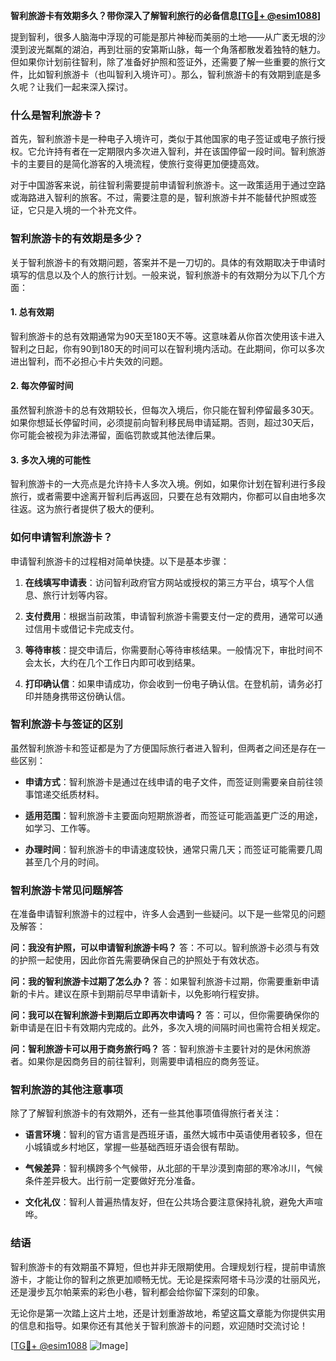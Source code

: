 **智利旅游卡有效期多久？带你深入了解智利旅行的必备信息[[TG💪+ @esim1088](https://t.me/s/esim1088)]**

提到智利，很多人脑海中浮现的可能是那片神秘而美丽的土地——从广袤无垠的沙漠到波光粼粼的湖泊，再到壮丽的安第斯山脉，每一个角落都散发着独特的魅力。但如果你计划前往智利，除了准备好护照和签证外，还需要了解一些重要的旅行文件，比如智利旅游卡（也叫智利入境许可）。那么，智利旅游卡的有效期到底是多久呢？让我们一起来深入探讨。

### 什么是智利旅游卡？

首先，智利旅游卡是一种电子入境许可，类似于其他国家的电子签证或电子旅行授权。它允许持有者在一定期限内多次进入智利，并在该国停留一段时间。智利旅游卡的主要目的是简化游客的入境流程，使旅行变得更加便捷高效。

对于中国游客来说，前往智利需要提前申请智利旅游卡。这一政策适用于通过空路或海路进入智利的旅客。不过，需要注意的是，智利旅游卡并不能替代护照或签证，它只是入境的一个补充文件。

### 智利旅游卡的有效期是多少？

关于智利旅游卡的有效期问题，答案并不是一刀切的。具体的有效期取决于申请时填写的信息以及个人的旅行计划。一般来说，智利旅游卡的有效期分为以下几个方面：

#### 1. 总有效期
智利旅游卡的总有效期通常为90天至180天不等。这意味着从你首次使用该卡进入智利之日起，你有90到180天的时间可以在智利境内活动。在此期间，你可以多次进出智利，而不必担心卡片失效的问题。

#### 2. 每次停留时间
虽然智利旅游卡的总有效期较长，但每次入境后，你只能在智利停留最多30天。如果你想延长停留时间，必须提前向智利移民局申请延期。否则，超过30天后，你可能会被视为非法滞留，面临罚款或其他法律后果。

#### 3. 多次入境的可能性
智利旅游卡的一大亮点是允许持卡人多次入境。例如，如果你计划在智利进行多段旅行，或者需要中途离开智利后再返回，只要在总有效期内，你都可以自由地多次往返。这为旅行者提供了极大的便利。

### 如何申请智利旅游卡？

申请智利旅游卡的过程相对简单快捷。以下是基本步骤：

1. **在线填写申请表**：访问智利政府官方网站或授权的第三方平台，填写个人信息、旅行计划等内容。
   
2. **支付费用**：根据当前政策，申请智利旅游卡需要支付一定的费用，通常可以通过信用卡或借记卡完成支付。

3. **等待审核**：提交申请后，你需要耐心等待审核结果。一般情况下，审批时间不会太长，大约在几个工作日内即可收到结果。

4. **打印确认信**：如果申请成功，你会收到一份电子确认信。在登机前，请务必打印并随身携带这份确认信。

### 智利旅游卡与签证的区别

虽然智利旅游卡和签证都是为了方便国际旅行者进入智利，但两者之间还是存在一些区别：

- **申请方式**：智利旅游卡是通过在线申请的电子文件，而签证则需要亲自前往领事馆递交纸质材料。
  
- **适用范围**：智利旅游卡主要面向短期旅游者，而签证可能涵盖更广泛的用途，如学习、工作等。

- **办理时间**：智利旅游卡的申请速度较快，通常只需几天；而签证可能需要几周甚至几个月的时间。

### 智利旅游卡常见问题解答

在准备申请智利旅游卡的过程中，许多人会遇到一些疑问。以下是一些常见的问题及解答：

**问：我没有护照，可以申请智利旅游卡吗？**
答：不可以。智利旅游卡必须与有效的护照一起使用，因此你首先需要确保自己的护照处于有效状态。

**问：我的智利旅游卡过期了怎么办？**
答：如果智利旅游卡过期，你需要重新申请新的卡片。建议在原卡到期前尽早申请新卡，以免影响行程安排。

**问：我可以在智利旅游卡到期后立即再次申请吗？**
答：可以，但你需要确保你的新申请是在旧卡有效期内完成的。此外，多次入境的间隔时间也需符合相关规定。

**问：智利旅游卡可以用于商务旅行吗？**
答：智利旅游卡主要针对的是休闲旅游者。如果你是因商务目的前往智利，则需要申请相应的商务签证。

### 智利旅游的其他注意事项

除了了解智利旅游卡的有效期外，还有一些其他事项值得旅行者关注：

- **语言环境**：智利的官方语言是西班牙语，虽然大城市中英语使用者较多，但在小城镇或乡村地区，掌握一些基础西班牙语会很有帮助。

- **气候差异**：智利横跨多个气候带，从北部的干旱沙漠到南部的寒冷冰川，气候条件差异极大。出行前一定要做好充分准备。

- **文化礼仪**：智利人普遍热情友好，但在公共场合要注意保持礼貌，避免大声喧哗。

### 结语

智利旅游卡的有效期虽不算短，但也并非无限期使用。合理规划行程，提前申请旅游卡，才能让你的智利之旅更加顺畅无忧。无论是探索阿塔卡马沙漠的壮丽风光，还是漫步瓦尔帕莱索的彩色小巷，智利都会给你留下深刻的印象。

无论你是第一次踏上这片土地，还是计划重游故地，希望这篇文章能为你提供实用的信息和指导。如果你还有其他关于智利旅游卡的问题，欢迎随时交流讨论！

[[TG💪+ @esim1088](https://t.me/s/esim1088) ![Image](https://i.postimg.cc/4NQfJmqS/Snipaste-2025-05-13-00-14-12.png)]